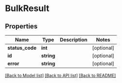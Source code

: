 # BulkResult

## Properties
Name | Type | Description | Notes
------------ | ------------- | ------------- | -------------
**status_code** | **int** |  | [optional] 
**id** | **string** |  | [optional] 
**error** | **string** |  | [optional] 


[[Back to Model list]](../README.md#documentation-for-models) [[Back to API list]](../README.md#documentation-for-api-endpoints) [[Back to README]](../README.md)


